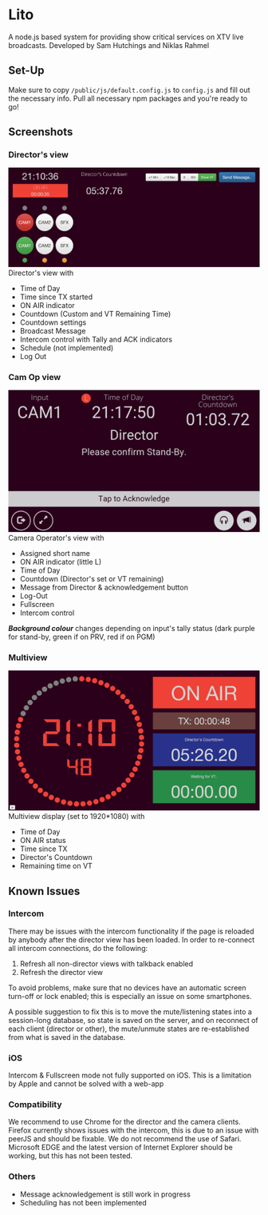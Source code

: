 # Lito
A node.js based system for providing show critical services on XTV live broadcasts.
Developed by Sam Hutchings and Niklas Rahmel

## Set-Up
Make sure to copy `/public/js/default.config.js` to `config.js` and fill out the necessary info.
Pull all necessary npm packages and you're ready to go!

## Screenshots
### Director's view
![Screenshot](/screenshots/director_view.png?raw=true)
Director's view with
* Time of Day
* Time since TX started
* ON AIR indicator
* Countdown (Custom and VT Remaining Time)
* Countdown settings
* Broadcast Message
* Intercom control with Tally and ACK indicators
* Schedule (not implemented)
* Log Out

### Cam Op view
![Screenshot](/screenshots/camera_view_message.png?raw=true)
Camera Operator's view with
* Assigned short name
* ON AIR indicator (little L)
* Time of Day
* Countdown (Director's set or VT remaining)
* Message from Director & acknowledgement button
* Log-Out
* Fullscreen
* Intercom control

***Background colour*** changes depending on input's tally status (dark purple for stand-by, green if on PRV, red if on PGM)

### Multiview
![Screenshot](/screenshots/multiview.png?raw=true)
Multiview display (set to 1920*1080) with
* Time of Day
* ON AIR status
* Time since TX
* Director's Countdown
* Remaining time on VT

## Known Issues
### Intercom
There may be issues with the intercom functionality if the page is reloaded by anybody after the director view has been loaded.
In order to re-connect all intercom connections, do the following:

1. Refresh all non-director views with talkback enabled
2. Refresh the director view

To avoid problems, make sure that no devices have an automatic screen turn-off or lock enabled; this is especially an issue on some smartphones.

A possible suggestion to fix this is to move the mute/listening states into a session-long database, so state is saved on the server, and on reconnect of each client (director or other), the mute/unmute states are re-established from what is saved in the database.

### iOS
Intercom & Fullscreen mode not fully supported on iOS. This is a limitation by Apple and cannot be solved with a web-app

### Compatibility
We recommend to use Chrome for the director and the camera clients.
Firefox currently shows issues with the intercom, this is due to an issue with peerJS and should be fixable.
We do not recommend the use of Safari.
Microsoft EDGE and the latest version of Internet Explorer should be working, but this has not been tested.
### Others
* Message acknowledgement is still work in progress
* Scheduling has not been implemented
